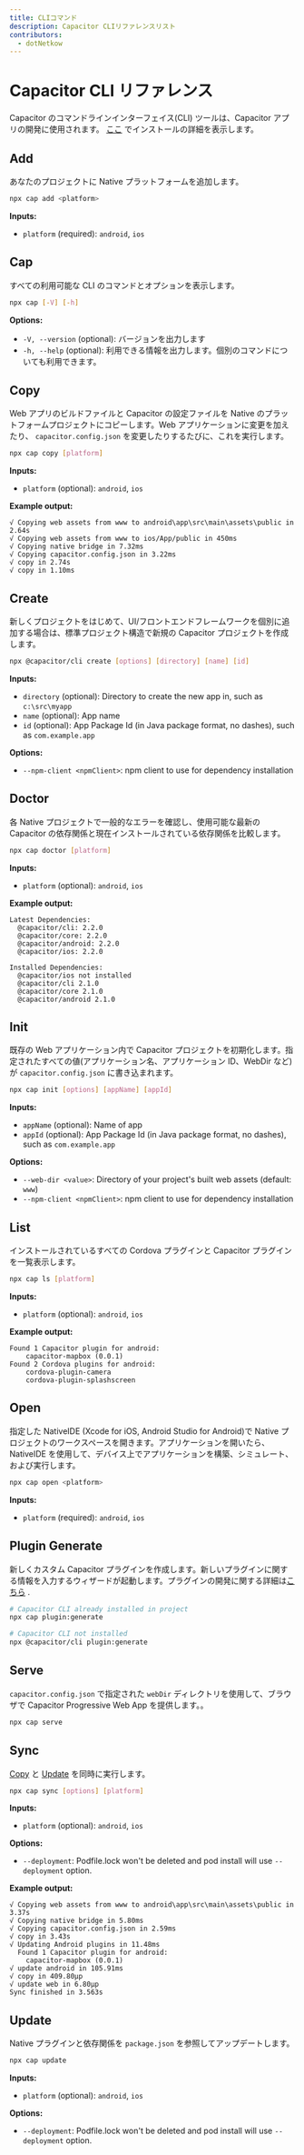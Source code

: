 ```yaml
---
title: CLIコマンド
description: Capacitor CLIリファレンスリスト
contributors:
  - dotNetkow
---
```


# Capacitor CLI リファレンス

Capacitor のコマンドラインインターフェイス(CLI) ツールは、Capacitor アプリの開発に使用されます。 [ここ](/docs/getting-started) でインストールの詳細を表示します。

## Add

あなたのプロジェクトに Native プラットフォームを追加します。

```bash
npx cap add <platform>
```

<strong>Inputs:</strong>

- `platform` (required): `android`, `ios`

## Cap

すべての利用可能な CLI のコマンドとオプションを表示します。

```bash
npx cap [-V] [-h]
```

<strong>Options:</strong>

- `-V, --version` (optional): バージョンを出力します
- `-h, --help` (optional): 利用できる情報を出力します。個別のコマンドについても利用できます。

## Copy

Web アプリのビルドファイルと Capacitor の設定ファイルを Native のプラットフォームプロジェクトにコピーします。Web アプリケーションに変更を加えたり、 `capacitor.config.json` を変更したりするたびに、これを実行します。

```bash
npx cap copy [platform]
```

<strong>Inputs:</strong>

- `platform` (optional): `android`, `ios`

<strong>Example output:</strong>

```
√ Copying web assets from www to android\app\src\main\assets\public in 2.64s
√ Copying web assets from www to ios/App/public in 450ms
√ Copying native bridge in 7.32ms
√ Copying capacitor.config.json in 3.22ms
√ copy in 2.74s
√ copy in 1.10ms
```

## Create

新しくプロジェクトをはじめて、UI/フロントエンドフレームワークを個別に追加する場合は、標準プロジェクト構造で新規の Capacitor プロジェクトを作成します。

```bash
npx @capacitor/cli create [options] [directory] [name] [id]
```

<strong>Inputs:</strong>

- `directory` (optional): Directory to create the new app in, such as `c:\src\myapp`
- `name` (optional): App name
- `id` (optional): App Package Id (in Java package format, no dashes), such as `com.example.app`

<strong>Options:</strong>

- `--npm-client <npmClient>`: npm client to use for dependency installation

## Doctor

各 Native プロジェクトで一般的なエラーを確認し、使用可能な最新の Capacitor の依存関係と現在インストールされている依存関係を比較します。

```bash
npx cap doctor [platform]
```

<strong>Inputs:</strong>

- `platform` (optional): `android`, `ios`

<strong>Example output:</strong>

```
Latest Dependencies:
  @capacitor/cli: 2.2.0
  @capacitor/core: 2.2.0
  @capacitor/android: 2.2.0
  @capacitor/ios: 2.2.0

Installed Dependencies:
  @capacitor/ios not installed
  @capacitor/cli 2.1.0
  @capacitor/core 2.1.0
  @capacitor/android 2.1.0
```

## Init

既存の Web アプリケーション内で Capacitor プロジェクトを初期化します。指定されたすべての値(アプリケーション名、アプリケーション ID、WebDir など)が `capacitor.config.json` に書き込まれます。

```bash
npx cap init [options] [appName] [appId]
```

<strong>Inputs:</strong>

- `appName` (optional): Name of app
- `appId` (optional): App Package Id (in Java package format, no dashes), such as `com.example.app`

<strong>Options:</strong>

- `--web-dir <value>`: Directory of your project's built web assets (default: `www`)
- `--npm-client <npmClient>`: npm client to use for dependency installation

## List

インストールされているすべての Cordova プラグインと Capacitor プラグインを一覧表示します。

```bash
npx cap ls [platform]
```

<strong>Inputs:</strong>

- `platform` (optional): `android`, `ios`

<strong>Example output:</strong>

```
Found 1 Capacitor plugin for android:
    capacitor-mapbox (0.0.1)
Found 2 Cordova plugins for android:
    cordova-plugin-camera
    cordova-plugin-splashscreen
```

## Open

指定した NativeIDE (Xcode for iOS, Android Studio for Android)で Native プロジェクトのワークスペースを開きます。アプリケーションを開いたら、NativeIDE を使用して、デバイス上でアプリケーションを構築、シミュレート、および実行します。

```bash
npx cap open <platform>
```

<strong>Inputs:</strong>

- `platform` (required): `android`, `ios`

## Plugin Generate

新しくカスタム Capacitor プラグインを作成します。新しいプラグインに関する情報を入力するウィザードが起動します。プラグインの開発に関する詳細は[こちら](/docs/plugins) .

```bash
# Capacitor CLI already installed in project
npx cap plugin:generate

# Capacitor CLI not installed
npx @capacitor/cli plugin:generate
```

## Serve

`capacitor.config.json` で指定された `webDir` ディレクトリを使用して、ブラウザで Capacitor Progressive Web App を提供します。。

```bash
npx cap serve
```

## Sync

[Copy](#copy) と [Update](#update) を同時に実行します。

```bash
npx cap sync [options] [platform]
```

<strong>Inputs:</strong>

- `platform` (optional): `android`, `ios`

<strong>Options:</strong>

- `--deployment`: Podfile.lock won't be deleted and pod install will use `--deployment` option.

<strong>Example output:</strong>

```
√ Copying web assets from www to android\app\src\main\assets\public in 3.37s
√ Copying native bridge in 5.80ms
√ Copying capacitor.config.json in 2.59ms
√ copy in 3.43s
√ Updating Android plugins in 11.48ms
  Found 1 Capacitor plugin for android:
    capacitor-mapbox (0.0.1)
√ update android in 105.91ms
√ copy in 409.80μp
√ update web in 6.80μp
Sync finished in 3.563s
```

## Update

Native プラグインと依存関係を `package.json` を参照してアップデートします。

```bash
npx cap update
```

<strong>Inputs:</strong>

- `platform` (optional): `android`, `ios`

<strong>Options:</strong>

- `--deployment`: Podfile.lock won't be deleted and pod install will use `--deployment` option.
